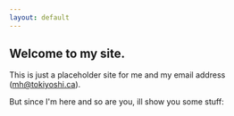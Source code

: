 ```yaml
---
layout: default
---
```


## Welcome to my site.

This is just a placeholder site for me and my email address (mh@tokiyoshi.ca).

But since I'm here and so are you, ill show you some stuff:

